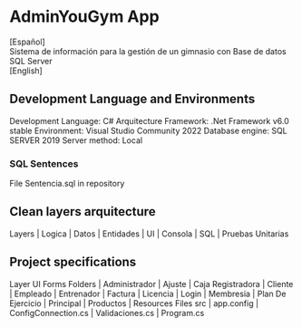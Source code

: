 # AdminYouGym App
[Español]<br>
Sistema de información para la gestión de un gimnasio con Base de datos SQL Server<br>
[English]<br>

##  Development Language and Environments
Development Language: C#
Arquitecture Framework: .Net Framework v6.0 stable
Environment: Visual Studio Community 2022
Database engine: SQL SERVER 2019
Server method: Local
### SQL Sentences
File Sentencia.sql  in repository

## Clean layers arquitecture
Layers
  | Logica 
  | Datos 
  | Entidades 
  | UI 
  | Consola 
  | SQL 
  | Pruebas Unitarias

## Project specifications
Layer UI Forms
  Folders
    | Administrador 
    | Ajuste 
    | Caja Registradora 
    | Cliente 
    | Empleado 
    | Entrenador 
    | Factura 
    | Licencia 
    | Login 
    | Membresia 
    | Plan De Ejercicio
    | Principal 
    | Productos
    | Resources 
  Files src
    | app.config
    | ConfigConnection.cs
    | Validaciones.cs
    | Program.cs
